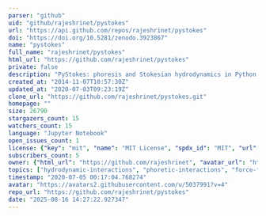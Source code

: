 ```yaml
---
parser: "github"
uid: "github/rajeshrinet/pystokes"
url: "https://api.github.com/repos/rajeshrinet/pystokes"
doi: "https://doi.org/10.5281/zenodo.3923867"
name: "pystokes"
full_name: "rajeshrinet/pystokes"
html_url: "https://github.com/rajeshrinet/pystokes"
private: false
description: "PyStokes: phoresis and Stokesian hydrodynamics in Python: https://github.com/rajeshrinet/pystokes"
created_at: "2014-11-07T10:57:30Z"
updated_at: "2020-07-03T09:23:19Z"
clone_url: "https://github.com/rajeshrinet/pystokes.git"
homepage: ""
size: 26790
stargazers_count: 15
watchers_count: 15
language: "Jupyter Notebook"
open_issues_count: 1
license: {"key": "mit", "name": "MIT License", "spdx_id": "MIT", "url": "https://api.github.com/licenses/mit", "node_id": "MDc6TGljZW5zZTEz"}
subscribers_count: 5
owner: {"html_url": "https://github.com/rajeshrinet", "avatar_url": "https://avatars2.githubusercontent.com/u/5037991?v=4", "login": "rajeshrinet", "type": "User"}
topics: ["hydrodynamic-interactions", "phoretic-interactions", "force-fields", "stokesian-hydrodynamics", "active-particles", "colloids", "stokes-flow", "traction", "python", "cython", "phase-separation", "crystallization", "pystokes", "active-colloids", "autophoretic-suspensions"]
timestamp: "2020-07-05 00:17:04.768274"
avatar: "https://avatars2.githubusercontent.com/u/5037991?v=4"
repo_url: "https://github.com/rajeshrinet/pystokes"
date: "2025-08-16 14:27:22.927347"
---
```

